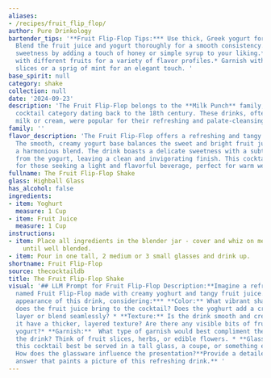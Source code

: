 ```yaml
---
aliases:
- /recipes/fruit_flip_flop/
author: Pure Drinkology
bartender_tips: '**Fruit Flip-Flop Tips:*** Use thick, Greek yogurt for a creamy texture.*
  Blend the fruit juice and yogurt thoroughly for a smooth consistency.* Adjust the
  sweetness by adding a touch of honey or simple syrup to your liking.* Experiment
  with different fruits for a variety of flavor profiles.* Garnish with fresh fruit
  slices or a sprig of mint for an elegant touch. '
base_spirit: null
category: shake
collection: null
date: '2024-09-23'
description: 'The Fruit Flip-Flop belongs to the **Milk Punch** family, a historical
  cocktail category dating back to the 18th century. These drinks, often made with
  milk or cream, were popular for their refreshing and palate-cleansing qualities.  '
family: ''
flavor_description: 'The Fruit Flip-Flop offers a refreshing and tangy experience.
  The smooth, creamy yogurt base balances the sweet and bright fruit juice, creating
  a harmonious blend. The drink boasts a delicate sweetness with a subtle tartness
  from the yogurt, leaving a clean and invigorating finish. This cocktail is ideal
  for those seeking a light and flavorful beverage, perfect for warm weather. '
fullname: The Fruit Flip-Flop Shake
glass: Highball Glass
has_alcohol: false
ingredients:
- item: Yoghurt
  measure: 1 Cup
- item: Fruit Juice
  measure: 1 Cup
instructions:
- item: Place all ingredients in the blender jar - cover and whiz on medium speed
    until well blended.
- item: Pour in one tall, 2 medium or 3 small glasses and drink up.
shortname: Fruit Flip-Flop
source: thecocktaildb
title: The Fruit Flip-Flop Shake
visual: '## LLM Prompt for Fruit Flip-Flop Description:**Imagine a refreshing cocktail
  named Fruit Flip-Flop made with creamy yoghurt and tangy fruit juice. Describe the
  appearance of this drink, considering:*** **Color:** What vibrant shades of color
  does the fruit juice bring to the cocktail? Does the yoghurt add a creamy white
  layer or blend seamlessly? * **Texture:** Is the drink smooth and creamy, or does
  it have a thicker, layered texture? Are there any visible bits of fruit pulp or
  yogurt?* **Garnish:**  What type of garnish would best compliment the flavors of
  the drink? Think of fruit slices, herbs, or edible flowers. * **Glassware:** Would
  this cocktail best be served in a tall glass, a coupe, or something else entirely?
  How does the glassware influence the presentation?**Provide a detailed and descriptive
  answer that paints a picture of this refreshing drink.** '
---
```



